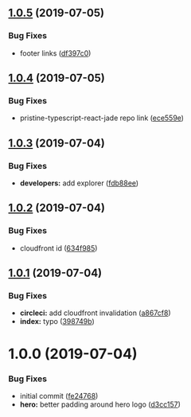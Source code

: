 ## [1.0.5](https://github.com/etclabscore/jade-website/compare/1.0.4...1.0.5) (2019-07-05)


### Bug Fixes

* footer links ([df397c0](https://github.com/etclabscore/jade-website/commit/df397c0))

## [1.0.4](https://github.com/etclabscore/jade-website/compare/1.0.3...1.0.4) (2019-07-05)


### Bug Fixes

* pristine-typescript-react-jade repo link ([ece559e](https://github.com/etclabscore/jade-website/commit/ece559e))

## [1.0.3](https://github.com/etclabscore/jade-website/compare/1.0.2...1.0.3) (2019-07-04)


### Bug Fixes

* **developers:** add explorer ([fdb88ee](https://github.com/etclabscore/jade-website/commit/fdb88ee))

## [1.0.2](https://github.com/etclabscore/jade-website/compare/1.0.1...1.0.2) (2019-07-04)


### Bug Fixes

* cloudfront id ([634f985](https://github.com/etclabscore/jade-website/commit/634f985))

## [1.0.1](https://github.com/etclabscore/jade-website/compare/1.0.0...1.0.1) (2019-07-04)


### Bug Fixes

* **circleci:** add cloudfront invalidation ([a867cf8](https://github.com/etclabscore/jade-website/commit/a867cf8))
* **index:** typo ([398749b](https://github.com/etclabscore/jade-website/commit/398749b))

# 1.0.0 (2019-07-04)


### Bug Fixes

* initial commit ([fe24768](https://github.com/etclabscore/jade-website/commit/fe24768))
* **hero:** better padding around hero logo ([d3cc157](https://github.com/etclabscore/jade-website/commit/d3cc157))
